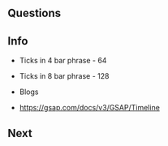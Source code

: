 ## Questions

## Info
- Ticks in 4 bar phrase - 64
- Ticks in 8 bar phrase - 128

- Blogs
- https://gsap.com/docs/v3/GSAP/Timeline

## Next
